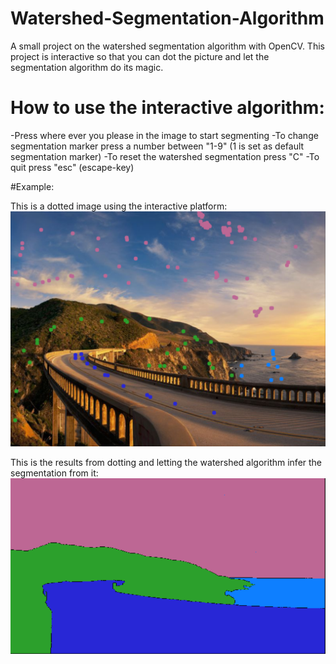 # Watershed-Segmentation-Algorithm
A small project on the watershed segmentation algorithm with OpenCV. This project is interactive so that you can dot the picture and let the segmentation algorithm do its magic.



# How to use the interactive algorithm:

-Press where ever you please in the image to start segmenting
-To change segmentation marker press a number between "1-9" (1 is set as default segmentation marker)
-To reset the watershed segmentation press "C" 
-To quit press "esc" (escape-key)

#Example:

This is a dotted image using the interactive platform:
![](watershed.PNG)

This is the results from dotting and letting the watershed algorithm infer the segmentation from it:
![](segmentation.PNG)
